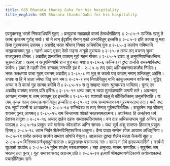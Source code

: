 ```yaml
---
title: 085 Bharata thanks Guha for his hospitality
title_english: 085 Bharata thanks Guha for his hospitality

---
```

<div class="audioEmbed"  caption="श्रीराम-हरिसीताराममूर्ति-घनपाठिभ्यां वचनम्" src="https://archive.org/download/Ramayana-recitation-Sriram-harisItArAmamUrti-Ghanapaati-v2/Kanda_2/Kanda_2_AYK-085-Guha_Krutham_Marga_Darshanam.mp3"></div>
एवमुक्तस्तु भरतो निषादाधिपतिं गुहम् ।  
प्रत्युवाच महाप्राज्ञो वाक्यं हेत्वर्थसंहितम् ॥ २-८५-१  
ऊर्जितः खलु ते कामः कृतःमम गुरोह् सखे।  
यो मे त्वम् ईदृशीम् सेनाम् एको अभ्यर्चितुम् इच्चसि॥ २-८५-२  
इति उक्त्वा तु महा तेजा गुहम्वचनम् उत्तमम्।  
अब्रवीद् भरतः श्रीमान् निषाद अधिपतिम् पुनः॥ २-८५-३  
कतरेण गमिष्यामि भरद्वाजाश्रमम् गुह।  
गहनो अयम् भृशम् देशो गङ्गा अनूपो दुरत्ययः॥ २-८५-४  
तस्य तत् वचनम् श्रुत्वा राजपुत्रस्य धीमतः।  
अब्रवीत् प्रान्जलिर् वाक्यम् गुहो गहन गोचरः॥ २-८५-५  
दाशाः तु अनुगमिष्यन्तिधन्विनः सुसमाहिताः।  
अहम् च अनुगमिष्यामि राज पुत्र महा यशः॥ २-८५-६  
कच्चिन् न दुष्टः व्रजसि रामस्याक्लिष्ट कर्मणः।  
इयम् ते महती सेना शन्काम् जनयति इव मे॥ २-८५-७  
तम् एवम् अभिभाषन्तमाकाशैव निर्मलः।  
भरतः श्लक्ष्णया वाचा गुहम् वचनम् अब्रवीत्॥ २-८५-८  
मा भूत् स कालो यत् कष्टम् नमाम् शन्कितुम् अर्हसि।  
राघवः स हि मे भ्राता ज्येष्ठः पितृ समः मम॥ २-८५-९  
तम् निवर्तयितुम् यामि काकुत्स्थम्वन वासिनम्।  
बुद्धिर् अन्या न ते कार्या गुह सत्यम् ब्रवीमि ते॥ २-८५-१०  
स तु सम्हृष्ट वदनः श्रुत्वाभरत भाषितम्।  
पुनर् एव अब्रवीद् वाक्यम् भरतम् प्रति हर्षितः॥ २-८५-११  
धन्यः त्वम् न त्वया तुल्यंपश्यामि जगती तले।  
अयत्नात् आगतम् राज्यम् यः त्वम् त्यक्तुम् इह इच्चसि॥ २-८५-१२  
शाश्वती खलु ते कीर्तिर्लोकान् अनुचरिष्यति।  
यः त्वम् कृच्च्र गतम् रामम् प्रत्यानयितुम् इच्चसि॥ २-८५-१३  
एवम् सम्भाषमाणस्य गुहस्यभरतम् तदा।  
बभौ नष्ट प्रभः सूर्यो रजनी च अभ्यवर्तत॥ २-८५-१४  
सम्निवेश्य स ताम् सेनाम् गुहेनपरितोषितः।  
शत्रुघ्नेन सह श्रीमान् शयनम् पुनर् आगमत्॥ २-८५-१५  
राम चिन्तामयः शोको भरतस्यमहात्मनः।  
उपस्थितः हि अनर्हस्य धर्म प्रेक्षस्य तादृशः॥ २-८५-१६  
अन्तर् दाहेन दहनः सम्तापयतिराघवम्।  
वन दाह अभिसम्तप्तम् गूढो अग्निर् इव पादपम्॥ २-८५-१७  
प्रस्रुतः सर्व गात्रेभ्यः स्वेदःशोक अग्नि सम्भवः।  
यथा सूर्य अंशु सम्तप्तः हिमवान् प्रस्रुतः हिमम्॥ २-८५-१८  
ध्यान निर्दर शैलेनविनिह्श्वसित धातुना।  
दैन्य पादप सम्घेन शोक आयास अधिशृंगिणा॥ २-८५-१९  
प्रमोह अनन्त सत्त्वेन सम्ताप ओषधि वेणुना।  
आक्रान्तः दुह्ख शैलेन महता कैकयी सुतः॥ २-८५-२०  
विनिश्श्वसन्वैभृशदुर्मनास्ततः।  
प्रमूढसम्ज्ञः परमापदम् गतः।  
शमम् न लेभे हृदयज्वरार्दितो।  
नरर्षभो यूथहतो यथर्षभः॥ २-८५-२१  
गुहेन सार्धम् भरतःसमागतः।  
महा अनुभावः सजनः समाहितः।  
सुदुर्मनाः तम् भरतम् तदा पुनर्।  
गुहः समाश्वासयद् अग्रजम् प्रति॥ २-८५-२२  
इत्यार्षे श्रीमद्रामायणेदिकाव्ये अयोध्याकाम्डे पचाशीतितमः सर्गः